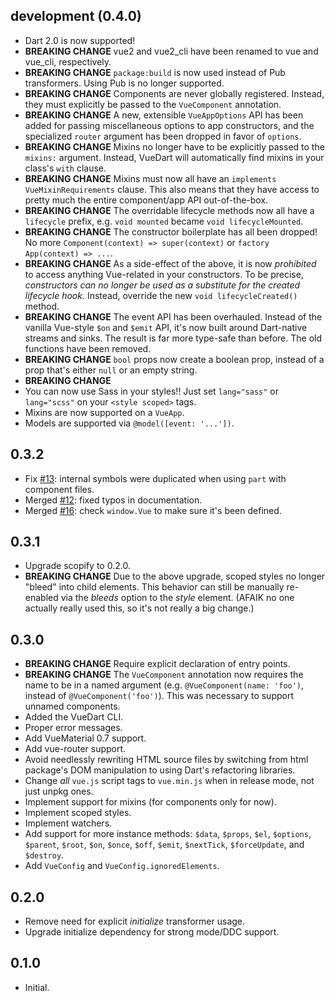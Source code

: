 ## development (0.4.0)

- Dart 2.0 is now supported!
- **BREAKING CHANGE** vue2 and vue2_cli have been renamed to vue and vue_cli, respectively.
- **BREAKING CHANGE** `package:build` is now used instead of Pub transformers. Using Pub
  is no longer supported.
- **BREAKING CHANGE** Components are never globally registered. Instead, they must
  explicitly be passed to the `VueComponent` annotation.
- **BREAKING CHANGE** A new, extensible `VueAppOptions` API has been added for passing
  miscellaneous options to app constructors, and the specialized `router` argument
  has been dropped in favor of `options`.
- **BREAKING CHANGE** Mixins no longer have to be explicitly passed to the `mixins:`
  argument. Instead, VueDart will automatically find mixins in your class's `with`
  clause.
- **BREAKING CHANGE** Mixins must now all have an `implements VueMixinRequirements` clause.
  This also means that they have access to pretty much the entire component/app API
  out-of-the-box.
- **BREAKING CHANGE** The overridable lifecycle methods now all have a `lifecycle`
  prefix, e.g. `void mounted` became `void lifecycleMounted`.
- **BREAKING CHANGE** The constructor boilerplate has all been dropped! No more
  `Component(context) => super(context)` or `factory App(context) => ...`.
- **BREAKING CHANGE** As a side-effect of the above, it is now *prohibited* to access
  anything Vue-related in your constructors. To be precise, *constructors can no longer be
  used as a substitute for the created lifecycle hook*. Instead, override the new
  `void lifecycleCreated()` method.
- **BREAKING CHANGE** The event API has been overhauled. Instead of the vanilla Vue-style
  `$on` and `$emit` API, it's now built around Dart-native streams and sinks. The result
  is far more type-safe than before. The old functions have been removed.
- **BREAKING CHANGE** `bool` props now create a boolean prop, instead of a prop that's
  either `null` or an empty string.
- **BREAKING CHANGE**
- You can now use Sass in your styles!! Just set `lang="sass"` or `lang="scss"` on your
  `<style scoped>` tags.
- Mixins are now supported on a `VueApp`.
- Models are supported via `@model([event: '...'])`.

## 0.3.2

- Fix [#13](https://github.com/kirbyfan64/vuedart/issues/13): internal symbols were
  duplicated when using `part` with component files.
- Merged [#12](https://github.com/kirbyfan64/vuedart/pull/12): fixed typos in
  documentation.
- Merged [#16](https://github.com/kirbyfan64/vuedart/pull/16): check `window.Vue` to
  make sure it's been defined.

## 0.3.1

- Upgrade scopify to 0.2.0.
- **BREAKING CHANGE** Due to the above upgrade, scoped styles no longer "bleed" into
  child elements. This behavior can still be manually re-enabled via the *bleeds* option
  to the *style* element. (AFAIK no one actually really used this, so it's not really
  a big change.)

## 0.3.0

- **BREAKING CHANGE** Require explicit declaration of entry points.
- **BREAKING CHANGE** The `VueComponent` annotation now requires the name to be in
  a named argument (e.g. `@VueComponent(name: 'foo')`, instead of
  `@VueComponent('foo')`). This was necessary to support unnamed components.
- Added the VueDart CLI.
- Proper error messages.
- Add VueMaterial 0.7 support.
- Add vue-router support.
- Avoid needlessly rewriting HTML source files by switching from html package's DOM
  manipulation to using Dart's refactoring libraries.
- Change *all* `vue.js` script tags to `vue.min.js` when in release mode, not just unpkg
  ones.
- Implement support for mixins (for components only for now).
- Implement scoped styles.
- Implement watchers.
- Add support for more instance methods: `$data`, `$props`, `$el`, `$options`, `$parent`,
  `$root`, `$on`, `$once`, `$off`, `$emit`, `$nextTick`, `$forceUpdate`, and `$destroy`.
- Add `VueConfig` and `VueConfig.ignoredElements`.

## 0.2.0

- Remove need for explicit *initialize* transformer usage.
- Upgrade initialize dependency for strong mode/DDC support.

## 0.1.0

- Initial.
